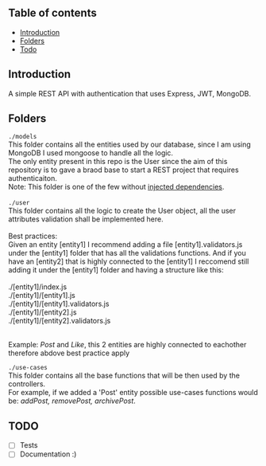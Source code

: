 ## Table of contents
* [Introduction](#Introduction)
* [Folders](#Folders)
* [Todo](#TODO)
## Introduction
A simple REST API with authentication that uses Express, JWT, MongoDB.
## Folders
`./models`<br/>
This folder contains all the entities used by our database, since I am using MongoDB I used mongoose to handle all the logic.<br/>
The only entity present in this repo is the User since the aim of this repository is to gave a braod base to start a REST project that requires authenticaiton.<br />
Note: This folder is one of the few without [injected dependencies](https://en.wikipedia.org/wiki/Dependency_injection).
<br/>
<br/>
`./user`<br/>
This folder contains all the logic to create the User object, all the user attributes validation shall be implemented here.<br /><br />
Best practices:<br />
Given an entity [entity1] I recommend adding a file [entity1].validators.js under the [entity1] folder that has all the validations functions. And if you have an [entity2] that is highly connected to the [entity1] I reccomend still adding it under the [entity1] folder and having a structure like this:<br/><br/>
./[entity1]/index.js<br/>
./[entity1]/[entity1].js<br/>
./[entity1]/[entity1].validators.js<br/>
./[entity1]/[entity2].js<br/>
./[entity1]/[entity2].validators.js<br/><br />

Example: *Post* and *Like*, this 2 entities are highly connected to eachother therefore abdove best practice apply

`./use-cases`<br />
This folder contains all the base functions that will be then used by the controllers.<br />
For example, if we added a 'Post' entity possible use-cases functions would be: *addPost, removePost, archivePost*.

## TODO
- [ ] Tests
- [ ] Documentation :)